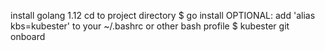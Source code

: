 install golang 1.12
cd to project directory
$ go install
OPTIONAL: add 'alias kbs=kubester' to your ~/.bashrc or other bash profile
$ kubester git onboard